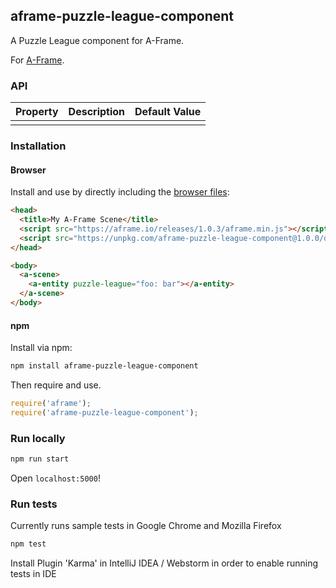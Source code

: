 ## aframe-puzzle-league-component

A Puzzle League component for A-Frame.

For [A-Frame](https://aframe.io).

### API

| Property | Description | Default Value |
| -------- | ----------- | ------------- |
|          |             |               |

### Installation

#### Browser

Install and use by directly including the [browser files](dist):

```html
<head>
  <title>My A-Frame Scene</title>
  <script src="https://aframe.io/releases/1.0.3/aframe.min.js"></script>
  <script src="https://unpkg.com/aframe-puzzle-league-component@1.0.0/dist/aframe-puzzle-league-component.min.js"></script>
</head>

<body>
  <a-scene>
    <a-entity puzzle-league="foo: bar"></a-entity>
  </a-scene>
</body>
```

#### npm

Install via npm:

```bash
npm install aframe-puzzle-league-component
```

Then require and use.

```js
require('aframe');
require('aframe-puzzle-league-component');
```

### Run locally

```bash
npm run start
```

Open `localhost:5000`!

### Run tests

Currently runs sample tests in Google Chrome and Mozilla Firefox

```bash
npm test
```

Install Plugin 'Karma' in IntelliJ IDEA / Webstorm in order to enable running tests in IDE